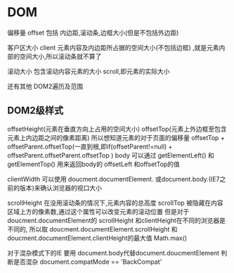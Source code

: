 # DOM

偏移量 offset  包括 内边距,滚动条,边框大小(但是不包括外边距)

客户区大小 client 元素内容及内边距所占据的空间大小(不包括边框) ,就是元素内部的空间大小,所以滚动条就不算了

滚动大小  包含滚动内容元素的大小 scroll,即元素的实际大小

还有其他 DOM2遍历及范围

## DOM2级样式

offsetHeight(元素在垂直方向上占用的空间大小) offsetTop(元素上外边框至包含元素上内边距之间的像素距离)
所以想知道元素的对于页面的偏移量 offsetTop + offsetParent.offsetTop(一直到根,即if(offsetParent!=null) + offsetParent.offsetParent.offsetTop )
body 可以通过 getElementLeft() 和getElementTop() 用来返回body的 offsetLeft  和offsetTop的值

clientWidth 可以使用 doucment.documentElement. 或document.body.(IE7之前的版本)来确认浏览器的视口大小

scrollHeight 在没用滚动条的情况下,元素内容的总高度
scrollTop 被隐藏在内容区域上方的像素数,通过这个属性可以改变元素的滚动位置
但是对于doucment.documentElement的 scrollHeight 和clientHeight在不同的浏览器是不同的,
所以取 doucment.documentElement.scrollHeight 和 doucment.documentElement.clientHeight的最大值 Math.max()

对于混杂模式下的IE 要用 document.body代替document.doucmentElement 判断是否混杂 document.compatMode == 'BackCompat'
